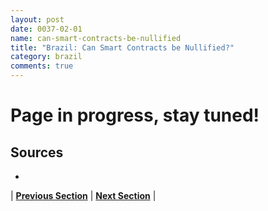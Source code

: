 ```yaml
---
layout: post
date: 0037-02-01
name: can-smart-contracts-be-nullified
title: "Brazil: Can Smart Contracts be Nullified?"
category: brazil
comments: true
---
```


# Page in progress, stay tuned!

Sources
-- 
- 


| **[Previous Section](https://neo-project.github.io/global-blockchain-compliance-hub//brazil/brazil-dispute-resolution.html)** | **[Next Section]( https://neo-project.github.io/global-blockchain-compliance-hub//brazil/brazil-suggested-readings.html)** |
